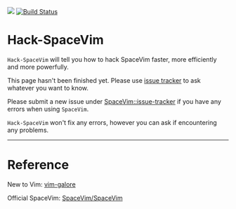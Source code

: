 [![](https://spacevim.org/img/build-with-SpaceVim.svg)](https://spacevim.org)  [![Build Status](https://travis-ci.org/Gabirel/Hack-SpaceVim.svg?branch=master)](https://travis-ci.org/Gabirel/Hack-SpaceVim)

# Hack-SpaceVim
`Hack-SpaceVim` will tell you how to hack SpaceVim faster, more efficiently and more powerfully.

This page hasn't been finished yet. Please use [issue tracker](https://github.com/Gabirel/Hack-SpaceVim/issues) to ask whatever you want to know.

Please submit a new issue under [SpaceVim::issue-tracker](https://github.com/spacevim/spacevim/issue/) if you have any errors when using `SpaceVim`.

`Hack-SpaceVim` won't fix any errors, however you can ask if encountering any problems.



---------------------------
# Reference

New to Vim: [vim-galore](https://github.com/mhinz/vim-galore)

Official SpaceVim: [SpaceVim/SpaceVim](https://github.com/spacevim/spacevim)
